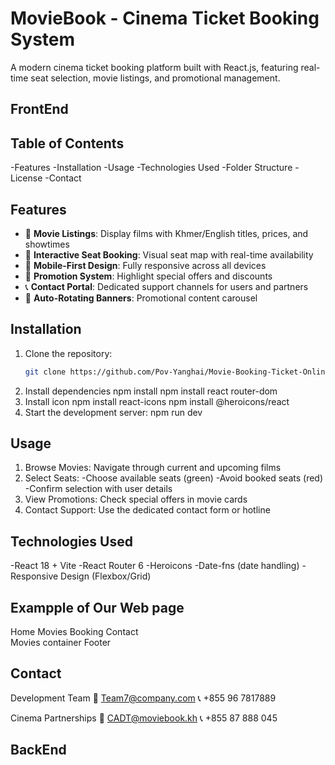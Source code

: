 # MovieBook - Cinema Ticket Booking System


A modern cinema ticket booking platform built with React.js, featuring real-time seat selection, movie listings, and promotional management.
## FrontEnd 
## Table of Contents
-Features
-Installation
-Usage
-Technologies Used
-Folder Structure
-License
-Contact
## Features
- 🎥 **Movie Listings**: Display films with Khmer/English titles, prices, and showtimes
- 💺 **Interactive Seat Booking**: Visual seat map with real-time availability
- 📱 **Mobile-First Design**: Fully responsive across all devices
- 🎫 **Promotion System**: Highlight special offers and discounts
- 📞 **Contact Portal**: Dedicated support channels for users and partners
- 🔄 **Auto-Rotating Banners**: Promotional content carousel

## Installation
1. Clone the repository:
   ```bash
   git clone https://github.com/Pov-Yanghai/Movie-Booking-Ticket-Online.git
2. Install dependencies
   npm install
   npm install react router-dom 
4. Install icon
   npm install react-icons
   npm install @heroicons/react
5. Start the development server:
   npm run dev
   
## Usage
  1. Browse Movies: Navigate through current and upcoming films
  2. Select Seats:
    -Choose available seats (green)
    -Avoid booked seats (red)
    -Confirm selection with user details
  3. View Promotions: Check special offers in movie cards
  4. Contact Support: Use the dedicated contact form or hotline
## Technologies Used
  -React 18 + Vite
  -React Router 6
  -Heroicons
  -Date-fns (date handling)
  -Responsive Design (Flexbox/Grid)
## Exampple of Our Web page   
 Home	   Movies    Booking	   Contact  
       Movies container 
          Footer 

## Contact
 Development Team
📧 Team7@company.com
📞 +855 96 7817889

Cinema Partnerships
📧 CADT@moviebook.kh
📞 +855 87 888 045


## BackEnd